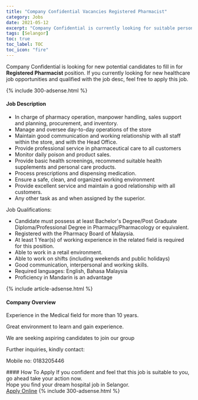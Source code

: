 ```yaml
---
title: "Company Confidential Vacancies Registered Pharmacist" 
category: Jobs 
date: 2021-05-12 
excerpt: "Company Confidential is currently looking for suitable person to fill in the Registered Pharmacist which positioned at Selangor" 
tags: [Selangor] 
toc: true 
toc_label: TOC 
toc_icon: "fire" 
--- 
```


<p>Company Confidential is looking for new potential candidates to fill in for <b>Registered Pharmacist</b> position. If you currently looking for new healthcare job opportunities and qualified with the job desc, feel free to apply this job.
</p>{% include 300-adsense.html %} 
<div><div><h4>Job Description</h4></div><div><div><span><div><ul><li><span>In charge of pharmacy operation, manpower handling, sales support and planning, procurement, and inventory.</span></li><li><span>Manage and oversee day-to-day operations of the store</span></li><li><span>Maintain good communication and working relationship with all staff within the store, and with the Head Office.</span></li><li><span>Provide professional service in pharmaceutical care to all customers</span></li><li><span>Monitor daily poison and product sales.</span></li><li><span>Provide basic health screenings, recommend suitable health supplements and personal care products.</span></li><li><span>Process prescriptions and dispensing medication.</span></li><li><span>Ensure a safe, clean, and organized working environment</span></li><li><span>Provide excellent service and maintain a good relationship with all customers.</span></li><li><span>Any other task as and when assigned by the superior.</span></li></ul><p><span>Job Qualifications:</span></p><ul><li><span>Candidate must possess at least Bachelor's Degree/Post Graduate Diploma/Professional Degree in Pharmacy/Pharmacology or equivalent.</span></li><li><span>Registered with the Pharmacy Board of Malaysia.</span></li><li><span>At least 1&#160;Year(s) of working experience in the related field is required for this position.</span></li><li><span>Able to work in a retail environment.</span></li><li><span>Able to work on shifts (including weekends and public holidays)</span></li><li><span>Good communication, interpersonal and working skills.</span></li><li><span>Required languages: English, Bahasa Malaysia</span></li><li><span>Proficiency in Mandarin is an advantage</span></li></ul></div></span></div></div></div> 
{% include article-adsense.html %} 
<div><div><h4>Company Overview</h4></div><div><div><span><div><p>Experience in the Medical field for more than 10 years.</p><p>Great environment to learn and gain experience.</p><p>We are seeking aspiring&#160;candidates to join our group</p><p>Further inquiries, kindly contact:</p><p>Mobile no: 0183205446</p></div></span></div></div></div> 
#### How To Apply 
If you confident and feel that this job is suitable to you, go ahead take your action now. <br/> 
Hope you find your dream hospital job in Selangor. <br/> 
<a href="https://www.jobstreet.com.my/en/job/registered-pharmacist-4566658?jobId=jobstreet-my-job-4566658" class="btn btn--warning" target="_blank" rel="nofollow noopenner">Apply Online</a> 
{% include 300-adsense.html %} 